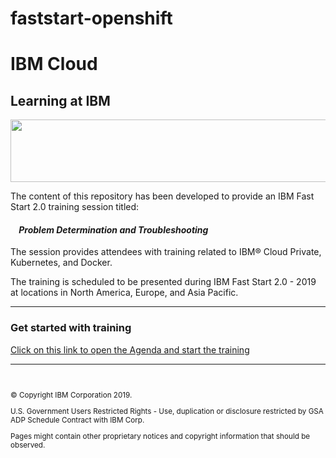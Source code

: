 # faststart-openshift

# IBM Cloud 

## Learning at IBM

<img width="999" height="100" src="/images/fs_title.png">


The content of this repository has been developed to provide an IBM Fast Start 2.0 training session titled:
<br>
#### <i>&nbsp;&nbsp;&nbsp;&nbsp;Problem Determination and Troubleshooting</i>

The session provides attendees with training related to IBM® Cloud Private, Kubernetes, and Docker.

The training is scheduled to be presented during IBM Fast Start 2.0 - 2019 at locations in North America, Europe, and Asia Pacific.  

---

### Get started with training

[Click on this link to open the Agenda and start the training](AGENDA.md)

---
<br>
<sub>

© Copyright IBM Corporation 2019.

U.S. Government Users Restricted Rights - Use, duplication or disclosure restricted by GSA ADP Schedule Contract with IBM Corp.

Pages might contain other proprietary notices and copyright information that should be observed. 

</sub>
